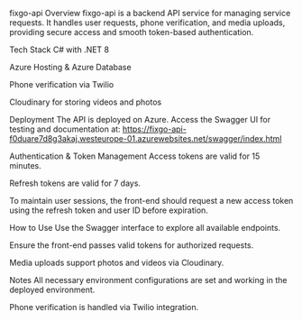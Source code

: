 fixgo-api
Overview
fixgo-api is a backend API service for managing service requests. It handles user requests, phone verification, and media uploads, providing secure access and smooth token-based authentication.

Tech Stack
C# with .NET 8

Azure Hosting & Azure Database

Phone verification via Twilio

Cloudinary for storing videos and photos

Deployment
The API is deployed on Azure. Access the Swagger UI for testing and documentation at:
https://fixgo-api-f0duare7d8g3akaj.westeurope-01.azurewebsites.net/swagger/index.html

Authentication & Token Management
Access tokens are valid for 15 minutes.

Refresh tokens are valid for 7 days.

To maintain user sessions, the front-end should request a new access token using the refresh token and user ID before expiration.

How to Use
Use the Swagger interface to explore all available endpoints.

Ensure the front-end passes valid tokens for authorized requests.

Media uploads support photos and videos via Cloudinary.

Notes
All necessary environment configurations are set and working in the deployed environment.

Phone verification is handled via Twilio integration.